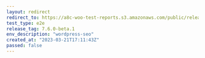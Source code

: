 ```yaml
---
layout: redirect
redirect_to: https://a8c-woo-test-reports.s3.amazonaws.com/public/release/7.6.0-beta.1/wordpress-seo/e2e/index.html
test_type: e2e
release_tag: 7.6.0-beta.1
env_description: "wordpress-seo"
created_at: "2023-03-21T17:11:43Z"
passed: false
---
```

